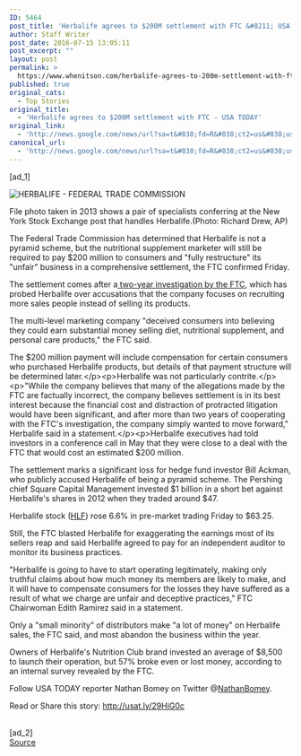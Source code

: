 ```yaml
---
ID: 5464
post_title: 'Herbalife agrees to $200M settlement with FTC &#8211; USA TODAY'
author: Staff Writer
post_date: 2016-07-15 13:05:11
post_excerpt: ""
layout: post
permalink: >
  https://www.whenitson.com/herbalife-agrees-to-200m-settlement-with-ftc-usa-today/
published: true
original_cats:
  - Top Stories
original_title:
  - 'Herbalife agrees to $200M settlement with FTC - USA TODAY'
original_link:
  - 'http://news.google.com/news/url?sa=t&#038;fd=R&#038;ct2=us&#038;usg=AFQjCNFA2pwjiJn78r1aDGSBl6dn0UY6mQ&#038;clid=c3a7d30bb8a4878e06b80cf16b898331&#038;cid=52779158524947&#038;ei=ht-IV7iWKoLShAHGwIG4Aw&#038;url=http://www.usatoday.com/story/money/2016/07/15/federal-trade-commission-herbalife/87119208/'
canonical_url:
  - 'http://news.google.com/news/url?sa=t&#038;fd=R&#038;ct2=us&#038;usg=AFQjCNFA2pwjiJn78r1aDGSBl6dn0UY6mQ&#038;clid=c3a7d30bb8a4878e06b80cf16b898331&#038;cid=52779158524947&#038;ei=ht-IV7iWKoLShAHGwIG4Aw&#038;url=http://www.usatoday.com/story/money/2016/07/15/federal-trade-commission-herbalife/87119208/'
---
```

 [ad_1]
<br><div role="main" itemprop="articleBody" readability="69.853658536585"><!-- cxenseparse_start --><div id="module-position-PMFhEEFloEc" class="story-asset story-metadata-asset"><div class="article-metadata-wrap"><section id="module-position-PMFhEEFSMng" class="storymetadata-bucket expandable-photo-module story-expandable-photo-module" readability="2"><aside itemprop="associatedMedia" itemscope="" itemtype="http://schema.org/ImageObject" class="single-photo expandable-collapsed" readability="4"><div class="image-wrap"><img class="expand-img-horiz" itemprop="url" src="http://www.gannett-cdn.com/-mm-/12c9c741aeeadcc83a8aa033307171f552bf523f/c=272-0-5068-3606&amp;r=x404&amp;c=534x401/local/-/media/2016/05/06/USATODAY/USATODAY/635981311384112864-AP-Herbalife-Overstated-Growth.jpg" alt="HERBALIFE - FEDERAL TRADE COMMISSION" data-mycapture-src="http://www.gannett-cdn.com/media/2016/05/06/USATODAY/USATODAY/635981311384112864-AP-Herbalife-Overstated-Growth.jpg" data-mycapture-sm-src="http://www.whenitson.com/wp-content/uploads/2016/07/Herbalife-agrees-to-200M-settlement-with-FTC-USA-TODAY.jpg"/><span class="toggle"/><meta itemprop="name" content="HERBALIFE - FEDERAL TRADE COMMISSION"/></div><p class="image-credit-wrap"><span class="js-caption-wrapper"><span class="cutline js-caption">File photo taken in 2013 shows a pair of specialists conferring at the New York Stock Exchange post that handles Herbalife.</span><meta itemprop="copyrightHolder" content=""/><span class="credit">(Photo: Richard Drew, AP)</span></span></p></aside></section></div></div><p>The Federal Trade Commission has determined that Herbalife is not a pyramid scheme, but the nutritional supplement marketer will still be required to pay $200 million to consumers and "fully restructure" its "unfair" business in a comprehensive settlement, the FTC confirmed Friday.</p><p>The settlement comes after a<a href="http://www.usatoday.com/story/tech/2016/05/05/herbalife-stock-jumps-possible-ftc-settlement/83986024/"> two-year investigation by the FTC</a>, which has probed Herbalife over accusations that the company focuses on recruiting more sales people instead of selling its products.</p><p>The multi-level marketing company "deceived consumers into believing they could earn substantial money selling diet, nutritional supplement, and personal care products," the FTC said.</p><p>The $200 million payment will include compensation for certain consumers who purchased Herbalife products, but details of that payment structure will be determined later.</p><p>Herbalife was not particularly contrite.</p><p>"While the company believes that many of the allegations made by the FTC are factually incorrect, the company believes settlement is in its best interest because the financial cost and distraction of protracted litigation would have been significant, and after more than two years of cooperating with the FTC's investigation, the company simply wanted to move forward," Herbalife said in a statement.</p><p>Herbalife executives had told investors in a conference call in May that they were close to a deal with the FTC that would cost an estimated $200 million.</p><p>The settlement marks a significant loss for hedge fund investor Bill Ackman, who publicly accused Herbalife of being a pyramid scheme. The Pershing chief Square Capital Management invested $1 billion in a short bet against Herbalife's shares in 2012 when they traded around $47.</p><p>Herbalife stock (<a href="http://finance.yahoo.com/q?s=HLF">HLF</a>) rose 6.6% in pre-market trading Friday to $63.25.</p><p>Still, the FTC blasted Herbalife for exaggerating the earnings most of its sellers reap and said Herbalife agreed to pay for an independent auditor to monitor its business practices.</p><p>"Herbalife is going to have to start operating legitimately, making only truthful claims about how much money its members are likely to make, and it will have to compensate consumers for the losses they have suffered as a result of what we charge are unfair and deceptive practices," FTC Chairwoman Edith Ramirez said in a statement.</p><p>Only a "small minority" of distributors make "a lot of money" on Herbalife sales, the FTC said, and most abandon the business within the year.</p><p>Owners of Herbalife's Nutrition Club brand invested an average of $8,500 to launch their operation, but 57% broke even or lost money, according to an internal survey revealed by the FTC.</p><p>Follow USA TODAY reporter Nathan Bomey on Twitter @<a href="http://twitter.com/nathanbomey">NathanBomey</a>.</p><!-- cxenseparse_end --><p>Read or Share this story: http://usat.ly/29HiG0c</p></div>
<br>[ad_2]
<br><a href="http://news.google.com/news/url?sa=t&#038;fd=R&#038;ct2=us&#038;usg=AFQjCNFA2pwjiJn78r1aDGSBl6dn0UY6mQ&#038;clid=c3a7d30bb8a4878e06b80cf16b898331&#038;cid=52779158524947&#038;ei=ht-IV7iWKoLShAHGwIG4Aw&#038;url=http://www.usatoday.com/story/money/2016/07/15/federal-trade-commission-herbalife/87119208/">Source </a>
